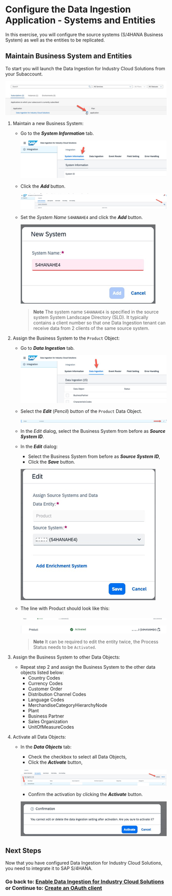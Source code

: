 # Configure the Data Ingestion Application - Systems and Entities

In this exercise, you will configure the source systems (S/4HANA Business System) as well as the entities to be replicated.

## Maintain Business System and Entities

To start you will launch the Data Ingestion for Industry Cloud Solutions from your Subaccount. 

![](images/EX2_1.jpg)

1. Maintain a new Business System:

   - Go to the ***System Information*** tab.

      ![](images/EX2_3.jpg)

   - Click the ***Add*** button.

       ![](images/EX2_2.jpg)

   - Set the *System Name* `S4HANAHE4` and click the ***Add*** button.

       ![](images/EX2_4.jpg)

       > **Note**
       > The system name `S4HANAHE4` is specified in the source system System Landscape Directory (SLD). It typically contains a client number so that one Data Ingestion tenant can receive data from 2 clients of the same source system.

      
2. Assign the Business System to the `Product` Object:

   - Go to ***Data Ingestion*** tab. 

       ![](images/EX2_5.jpg)

   - Select the ***Edit*** (*Pencil*) button of the `Product` Data Object. 

       ![](images/EX2_6.jpg)

   - In the *Edit* dialog, select the Business System from before as ***Source System ID***. 
   - In the ***Edit*** dialog:
     - Select the Business System from before as ***Source System ID***,
     - Click the ***Save*** button.

      ![](images/EX2_7.jpg)

   - The line with Product should look like this: 

      ![](images/EX2_8.jpg) <br>

      ![](images/EX2_11.jpg)

      > **Note**
      > It can be required to edit the entity twice, the Process Status needs to be `Activated`.


3. Assign the Business System to other Data Objects:

    - Repeat step 2 and assign the Business System to the other data objects listed below:
      - Country Codes
      - Currency Codes
      - Customer Order
      - Distribution Channel Codes
      - Language Codes
      - MerchandiseCategoryHierarchyNode
      - Plant
      - Business Partner
      - Sales Organization
      - UnitOfMeasureCodes

4. Activate all Data Objects:

    - In the ***Data Objects*** tab:
      - Check the checkbox to select all Data Objects,
      - Click the ***Activate*** button,
	
      ![](images/EX2_9.jpg)
       
      - Confirm the activation by clicking the ***Activate*** button.
      
      ![](images/EX2_10.jpg)

## Next Steps

Now that you have configured Data Ingestion for Industry Cloud Solutions, you need to integrate it to SAP S/4HANA.

### Go back to: [**Enable Data Ingestion for Industry Cloud Solutions**](../ex1/README.md) or Continue to: [**Create an OAuth client**](../ex4/README.md)